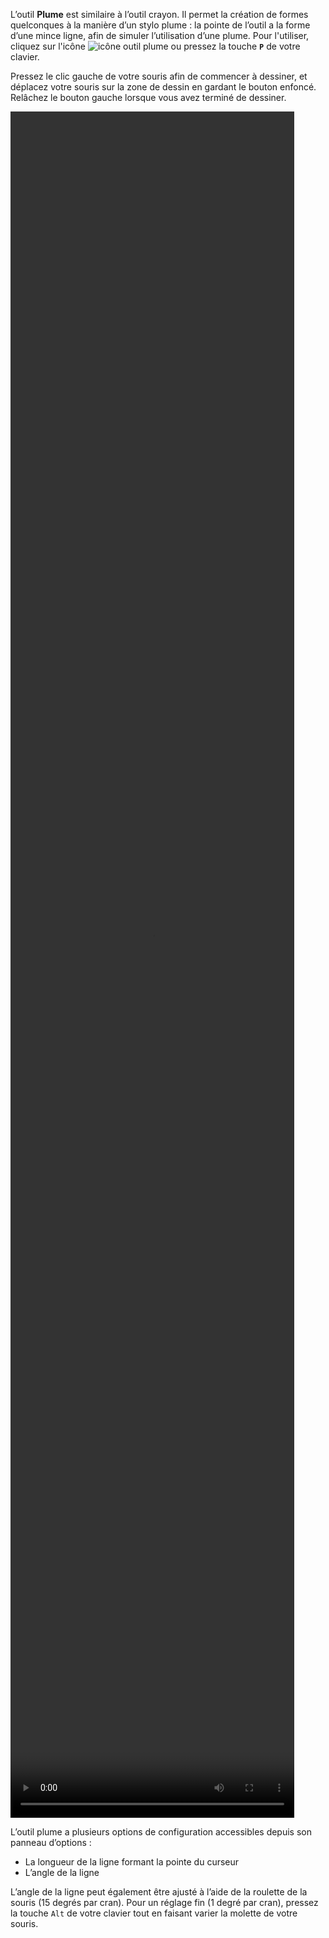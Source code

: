 L’outil **Plume** est similaire à l’outil crayon. Il permet la création de formes quelconques à la manière d’un stylo plume : la pointe de l’outil a la forme d’une mince ligne, afin de simuler l’utilisation d’une plume. Pour l'utiliser, cliquez sur l'icône ![icône outil plume](./assets/sidebar-icons/feather.png) ou pressez la touche **`P`** de votre clavier.

Pressez le clic gauche de votre souris afin de commencer à dessiner, et déplacez votre souris sur la zone de dessin en gardant le bouton enfoncé. Relâchez le bouton gauche lorsque vous avez terminé de dessiner.

<video width="90%" height="70%" class="doc-fig" autoplay loop>
    <source src="./assets/doc/vid/plume.webm" type="video/webm">
</video>

L’outil plume a plusieurs options de configuration accessibles depuis son panneau d’options :
 * La longueur de la ligne formant la pointe du curseur
 * L’angle de la ligne

L’angle de la ligne peut également être ajusté à l’aide de la roulette de la souris (15 degrés par cran). Pour un réglage fin (1 degré par cran), pressez la touche `Alt` de votre clavier tout en faisant varier la molette de votre souris.
